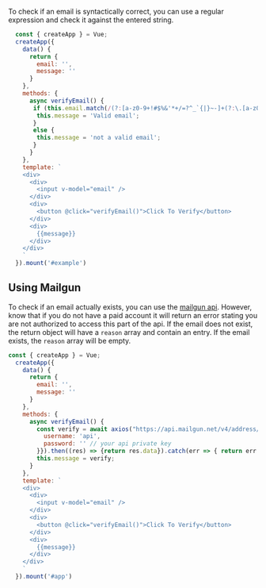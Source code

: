To check if an email is syntactically correct, you can use a regular expression and check it against the entered string.

```javascript
  const { createApp } = Vue;
  createApp({
    data() {
      return {
        email: '',
        message: ''
      }
    },
    methods: {
      async verifyEmail() {
       if (this.email.match(/(?:[a-z0-9+!#$%&'*+/=?^_`{|}~-]+(?:\.[a-z0-9!#$%&'*+/=?^_`{|}~-]+)*|"(?:[\x01-\x08\x0b\x0c\x0e-\x1f\x21\x23-\x5b\x5d-\x7f]|\\[\x01-\x09\x0b\x0c\x0e-\x7f])*")@(?:(?:[a-z0-9](?:[a-z0-9-]*[a-z0-9])?\.)+[a-z0-9](?:[a-z0-9-]*[a-z0-9])?|\[(?:(?:25[0-5]|2[0-4][0-9]|[01]?[0-9][0-9]?)\.){3}(?:25[0-5]|2[0-4][0-9]|[01]?[0-9][0-9]?|[a-z0-9-]*[a-z0-9]:(?:[\x01-\x08\x0b\x0c\x0e-\x1f\x21-\x5a\x53-\x7f]|\\[\x01-\x09\x0b\x0c\x0e-\x7f])+)\])/gi)) {
        this.message = 'Valid email';
       }
       else {
        this.message = 'not a valid email';
       }
      }
    },
    template: `
    <div>
      <div>
        <input v-model="email" />
      </div>
      <div>
        <button @click="verifyEmail()">Click To Verify</button>
      </div>
      <div>
        {{message}}
      </div>
    </div>
    `
  }).mount('#example')
```

<script src="https://unpkg.com/vue@3/dist/vue.global.js"></script>
<script src="https://unpkg.com/axios/dist/axios.min.js"></script>

<div id="example"></div>
<script>
  const { createApp } = Vue;
  createApp({
    data() {
      return {
        email: '',
        message: ''
      }
    },
    methods: {
      async verifyEmail() {
       if (this.email.match(/(?:[a-z0-9+!#$%&'*+/=?^_`{|}~-]+(?:\.[a-z0-9!#$%&'*+/=?^_`{|}~-]+)*|"(?:[\x01-\x08\x0b\x0c\x0e-\x1f\x21\x23-\x5b\x5d-\x7f]|\\[\x01-\x09\x0b\x0c\x0e-\x7f])*")@(?:(?:[a-z0-9](?:[a-z0-9-]*[a-z0-9])?\.)+[a-z0-9](?:[a-z0-9-]*[a-z0-9])?|\[(?:(?:25[0-5]|2[0-4][0-9]|[01]?[0-9][0-9]?)\.){3}(?:25[0-5]|2[0-4][0-9]|[01]?[0-9][0-9]?|[a-z0-9-]*[a-z0-9]:(?:[\x01-\x08\x0b\x0c\x0e-\x1f\x21-\x5a\x53-\x7f]|\\[\x01-\x09\x0b\x0c\x0e-\x7f])+)\])/gi)) {
        this.message = 'Valid email';
       }
       else {
        this.message = 'not a valid email';
       }
      }
    },
    template: `
    <div>
      <div>
        <input v-model="email" />
      </div>
      <div>
        <button @click="verifyEmail()">Click To Verify</button>
      </div>
      <div>
        {{message}}
      </div>
    </div>
    `
  }).mount('#example')
</script>

## Using Mailgun

To check if an email actually exists, you can use the [mailgun api](https://documentation.mailgun.com/en/latest/api-email-validation.html#single-verification).
However, know that if you do not have a paid account it will return an error stating you are not authorized to access this part of the api.
If the email does not exist, the return object will have a `reason` array and contain an entry.
If the email exists, the `reason` array will be empty.

```javascript
const { createApp } = Vue;
  createApp({
    data() {
      return {
        email: '',
        message: ''
      }
    },
    methods: {
      async verifyEmail() {
        const verify = await axios("https://api.mailgun.net/v4/address/validate", {method: "POST", params:{ address: this.email }, auth: {
          username: 'api',
          password: '' // your api private key
        }}).then((res) => {return res.data}).catch(err => { return err.response.data.message });
        this.message = verify;
      }
    },
    template: `
    <div>
      <div>
        <input v-model="email" />
      </div>
      <div>
        <button @click="verifyEmail()">Click To Verify</button>
      </div>
      <div>
        {{message}}
      </div>
    </div>
    `
  }).mount('#app')
```

<div id="app"></div>

<script>

  createApp({
    data() {
      return {
        email: '',
        message: ''
      }
    },
    methods: {
      async verifyEmail() {
        const verify = await axios("https://api.mailgun.net/v4/address/validate", {method: "POST", params:{ address: this.email }, auth: {
          username: 'api',
          password: 'f39bb232dbb6c20e1e6fff7e37c0fdce-4dd50799-6ce4cbcb'
        }}).then((res) => {return res.data}).catch(err => { return err.response.data.message });
        this.message = verify;
      }
    },
    template: `
    <div>
      <div>
        <input v-model="email" />
      </div>
      <div>
        <button @click="verifyEmail()">Click To Verify</button>
      </div>
      <div>
        {{message}}
      </div>
    </div>
    `
  }).mount('#app')
</script>
